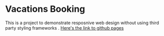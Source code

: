 # Vacations Booking
This is a project to demonstrate resposnive web design without using third party styling frameworks .
[Here's the link to github pages](https://0101chaitanya.github.io/Vacations-Booking/ "My implementation")
